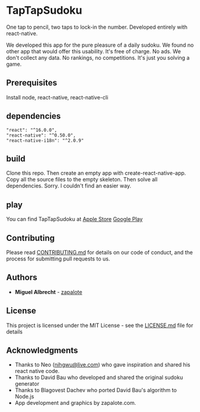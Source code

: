 # TapTapSudoku

One tap to pencil, two taps to lock-in the number.
Developed entirely with react-native.

We developed this app for the pure pleasure of a daily sudoku.
We found no other app that would offer this usability.
It's free of charge. No ads. We don't collect any data.
No rankings, no competitions. It's just you solving a game.

## Prerequisites

Install node, react-native, react-native-cli

## dependencies

```
"react": "^16.0.0",
"react-native": "^0.50.0",
"react-native-i18n": "^2.0.9"
```

## build

Clone this repo. Then create an empty app with create-react-native-app. Copy all the source files to the empty skeleton. Then solve all dependencies. Sorry. I couldn't find an easier way.

## play

You can find TapTapSudoku at
[Apple Store](https://itunes.apple.com/us/app/taptapsudoku/id1320628951?mt=8)
[Google Play](https://play.google.com/store/apps/details?id=com.zapalote.taptapsudoku)

## Contributing

Please read [CONTRIBUTING.md](https://gist.github.com/PurpleBooth/b24679402957c63ec426) for details on our code of conduct, and the process for submitting pull requests to us.

## Authors

* **Miguel Albrecht** - [zapalote](https://zapalote.com/TapTapSudoku/)

## License

This project is licensed under the MIT License - see the [LICENSE.md](LICENSE.md) file for details

## Acknowledgments

* Thanks to Neo (nihgwu@live.com) who gave inspiration and shared his react native code.
* Thanks to David Bau who developed and shared the original sudoku generator
* Thanks to Blagovest Dachev who ported David Bau's algorithm to Node.js
* App development and graphics by zapalote.com.
